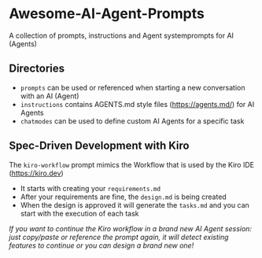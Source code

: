 # Awesome-AI-Agent-Prompts
A collection of prompts, instructions and Agent systemprompts for AI (Agents)

## Directories
- `prompts` can be used or referenced when starting a new conversation with an AI (Agent)
- `instructions` contains AGENTS.md style files (https://agents.md/) for AI Agents
- `chatmodes` can be used to define custom AI Agents for a specific task

## Spec-Driven Development with Kiro
The `kiro-workflow` prompt mimics the Workflow that is used by the Kiro IDE (https://kiro.dev)

- It starts with creating your `requirements.md`
- After your requirements are fine, the `design.md` is being created
- When the design is approved it will generate the `tasks.md` and you can start with the execution of each task

_If you want to continue the Kiro workflow in a brand new AI Agent session: just copy/paste or reference the prompt again, it will detect existing features to continue or you can design a brand new one!_

